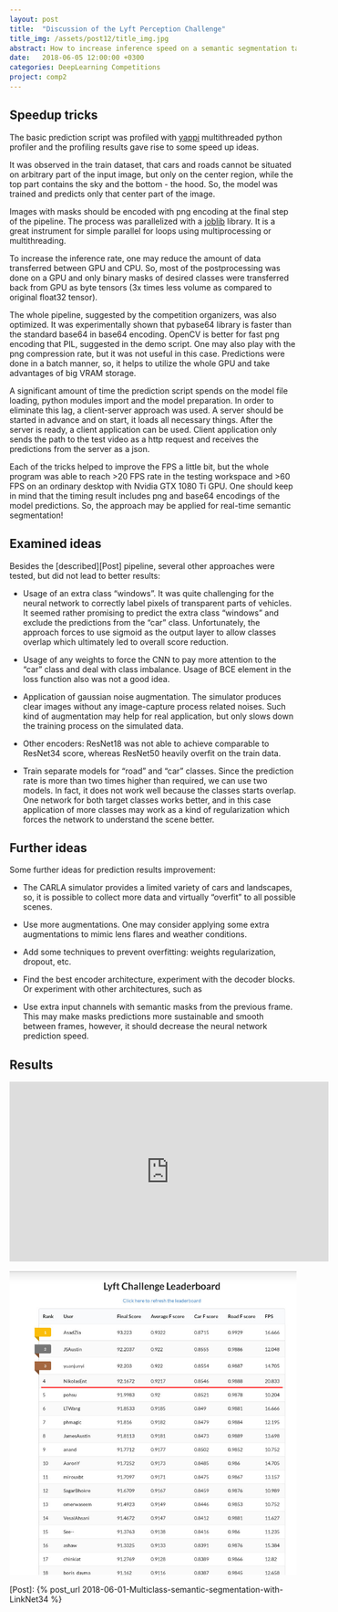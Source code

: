 ```yaml
---
layout: post
title:  "Discussion of the Lyft Perception Challenge"
title_img: /assets/post12/title_img.jpg
abstract: How to increase inference speed on a semantic segmentation task and further ideas.
date:   2018-06-05 12:00:00 +0300
categories: DeepLearning Competitions
project: comp2
---
```


## Speedup tricks

The basic prediction script was profiled with [yappi][Yappi] multithreaded python profiler and the profiling results gave rise to some speed up ideas.

It was observed in the train dataset, that cars and roads cannot be situated on arbitrary part of the input image, but only on the center region, while the top part contains the sky and the bottom - the hood. So, the model was trained and predicts only that center part of the image.

Images with masks should be encoded with png encoding at the final step of the pipeline. The process was parallelized with a [joblib][Joblib] library. It is a great instrument for simple parallel for loops using multiprocessing or multithreading.

To increase the inference rate, one may reduce the amount of data transferred between GPU and CPU. So, most of the postprocessing was done on a GPU and only binary masks of desired classes were transferred back from GPU as byte tensors (3x times less volume as compared to original float32 tensor).

The whole pipeline, suggested by the competition organizers, was also optimized. It was experimentally shown that pybase64 library is faster than the standard base64 in base64 encoding. OpenCV is better for fast png encoding that PIL, suggested in the demo script. One may also play with the png compression rate, but it was not useful in this case. Predictions were done in a batch manner, so, it helps to utilize the whole GPU and take advantages of big VRAM storage.

A significant amount of time the prediction script spends on the model file loading, python modules import and the model preparation. In order to eliminate this lag, a client-server approach was used. A server should be started in advance and on start, it loads all necessary things. After the server is ready, a client application can be used. Client application only sends the path to the test video as a http request and receives the predictions from the server as a json.

Each of the tricks helped to improve the FPS a little bit, but the whole program was able to reach >20 FPS rate in the testing workspace and >60 FPS on an ordinary desktop with Nvidia GTX 1080 Ti GPU. One should keep in mind that the timing result includes png and base64 encodings of the model predictions. So, the approach may be applied for real-time semantic segmentation!


## Examined ideas
Besides the [described][Post] pipeline, several other approaches were tested, but did not lead to better results:

* Usage of an extra class “windows”. It was quite challenging for the neural network to correctly label pixels of transparent parts of vehicles. It seemed rather promising to predict the extra class “windows” and exclude the predictions from the “car” class. Unfortunately, the approach forces to use sigmoid as the output layer to allow classes overlap which ultimately led to overall score reduction.

* Usage of any weights to force the CNN to pay more attention to the “car” class and deal with class imbalance. Usage of BCE element in the loss function also was not a good idea.

* Application of gaussian noise augmentation. The simulator produces clear images without any image-capture process related noises. Such kind of augmentation may help for real application, but only slows down the training process on the simulated data.

* Other encoders: ResNet18 was not able to achieve comparable to ResNet34 score, whereas  ResNet50 heavily overfit on the train data.

* Train separate models for “road” and “car” classes. Since the prediction rate is more than two times higher than required, we can use two models. In fact, it does not work well because the classes starts overlap. One network for both target classes works better, and in this case application of more classes may work as a kind of regularization which forces the network to understand the scene better.

## Further ideas

Some further ideas for prediction results improvement:

* The CARLA simulator provides a limited variety of cars and landscapes, so, it is possible to collect more data and virtually “overfit” to all possible scenes.

* Use more augmentations. One may consider applying some extra augmentations to mimic lens flares and weather conditions.

* Add some techniques to prevent overfitting: weights regularization, dropout, etc.

* Find the best encoder architecture, experiment with the decoder blocks. Or experiment with other architectures, such as 
* Use extra input channels with semantic masks from the previous frame. This may make masks predictions more sustainable and smooth between frames, however, it should decrease the neural network prediction speed.


## Results

<iframe width="560" height="315" src="https://www.youtube.com/embed/15vnXdaoo8Q?rel=0" frameborder="0" allow="autoplay; encrypted-media" allowfullscreen></iframe>

![Leaderoard](/assets/post12/lb.jpg)

[Yappi]: https://pypi.org/project/yappi/
[Joblib]: https://pythonhosted.org/joblib/
[Post]: {% post_url 2018-06-01-Multiclass-semantic-segmentation-with-LinkNet34 %}
